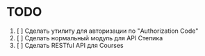 # TODO

1. [ ] Сделать утилиту для авторизации по "Authorization Code"
2. [ ] Сделать нормальный модуль для API Степика
3. [ ] Сделать RESTful API для Courses 